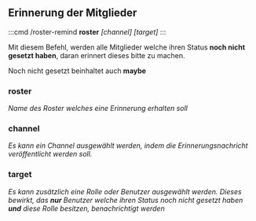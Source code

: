 ## Erinnerung der Mitglieder
:::cmd
/roster-remind **roster** _\[channel\]_ _\[target\]_
:::

Mit diesem Befehl, werden alle Mitglieder welche ihren Status **noch nicht gesetzt haben**, daran erinnert dieses bitte zu machen.

Noch nicht gesetzt beinhaltet auch  **maybe**

### roster
_Name des Roster welches eine Erinnerung erhalten soll_

### channel
_Es kann ein Channel ausgewählt werden, indem die Erinnerungsnachricht veröffentlicht werden soll._

### target
_Es kann zusätzlich eine Rolle oder Benutzer ausgewählt werden. Dieses bewirkt, das **nur** Benutzer welche ihren Status
noch nicht gesetzt haben **und** diese Rolle besitzen, benachrichtigt werden_
